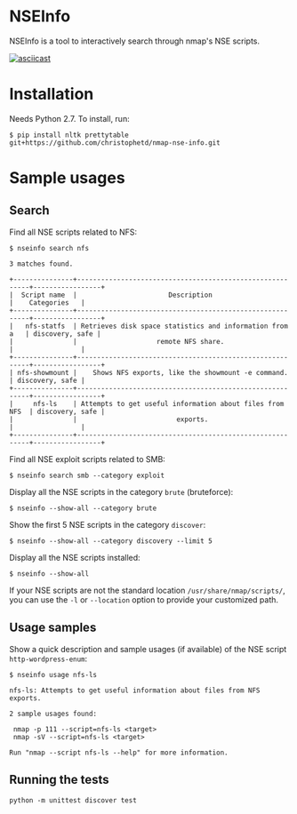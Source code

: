 # NSEInfo

NSEInfo is a tool to interactively search through nmap's NSE scripts.

[![asciicast](https://asciinema.org/a/4av670luoetzj17y7oxho3juh.png)](https://asciinema.org/a/4av670luoetzj17y7oxho3juh)


# Installation

Needs Python 2.7. To install, run:

```
$ pip install nltk prettytable git+https://github.com/christophetd/nmap-nse-info.git
```

# Sample usages

## Search

Find all NSE scripts related to NFS:

```
$ nseinfo search nfs

3 matches found.

+---------------+----------------------------------------------------------+-----------------+
|  Script name  |                       Description                        |    Categories   |
+---------------+----------------------------------------------------------+-----------------+
|   nfs-statfs  | Retrieves disk space statistics and information from a   | discovery, safe |
|               |                    remote NFS share.                     |                 |
+---------------+----------------------------------------------------------+-----------------+
| nfs-showmount |    Shows NFS exports, like the showmount -e command.     | discovery, safe |
+---------------+----------------------------------------------------------+-----------------+
|     nfs-ls    | Attempts to get useful information about files from NFS  | discovery, safe |
|               |                         exports.                         |                 |
+---------------+----------------------------------------------------------+-----------------+

```

Find all NSE exploit scripts related to SMB:

```
$ nseinfo search smb --category exploit
```

Display all the NSE scripts in the category `brute` (bruteforce):

```
$ nseinfo --show-all --category brute
```

Show the first 5 NSE scripts in the category `discover`:

```
$ nseinfo --show-all --category discovery --limit 5
```

Display all the NSE scripts installed:

```
$ nseinfo --show-all
```

If your NSE scripts are not the standard location `/usr/share/nmap/scripts/`, you can use the `-l` or `--location` option to provide your customized path.

## Usage samples

Show a quick description and sample usages (if available) of the NSE script `http-wordpress-enum`:

```
$ nseinfo usage nfs-ls

nfs-ls: Attempts to get useful information about files from NFS exports.

2 sample usages found:

 nmap -p 111 --script=nfs-ls <target>
 nmap -sV --script=nfs-ls <target>

Run "nmap --script nfs-ls --help" for more information.
```
 
## Running the tests

```
python -m unittest discover test
```
